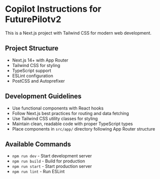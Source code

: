 # Copilot Instructions for FuturePilotv2

This is a Next.js project with Tailwind CSS for modern web development.

## Project Structure
- Next.js 14+ with App Router
- Tailwind CSS for styling  
- TypeScript support
- ESLint configuration
- PostCSS and Autoprefixer

## Development Guidelines
- Use functional components with React hooks
- Follow Next.js best practices for routing and data fetching
- Use Tailwind CSS utility classes for styling
- Maintain clean, readable code with proper TypeScript types
- Place components in `src/app/` directory following App Router structure

## Available Commands
- `npm run dev` - Start development server
- `npm run build` - Build for production
- `npm run start` - Start production server
- `npm run lint` - Run ESLint